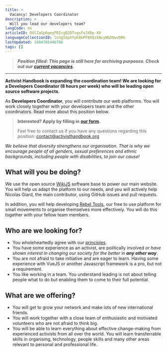 ```yaml
---
title: >
  Vacancy: Developers Coordinator
description: >
  Will you lead our developers team?
langCode: en
articleID: OUlZaGp6qeyPDIcgD2DTvgsFvJXDp-X0
languageCollectionID: ln3gS5phfpk0kPF0XQzkNvyNGDOwvDRk
lastUpdated: 1604765446786
tags: []
---
```


> _**Position filled: This page is still here for archiving purposes. Check out our**_ [_**current vacancies**_](/vacancies)_**.**_

* * *

**Activist Handbook is expanding the coordination team! We are looking for a Developers Coordinator (8 hours per week) who will be leading open source software projects.**

As **Developers Coordinator**, you will contribute our web platforms. You will work closely together with your developers team and the other coordinators. Read more about this position below.

> **Interested? Apply by filling in** [**our form**](https://docs.google.com/forms/d/e/1FAIpQLSc6BUIpvW-0dBthpOIaQAkgallz-UTovZ9YJ1HjIoge6iOGKQ/viewform?usp=sf_link)**.**
> 
> Feel free to contact us if you have any questions regarding this position: [contact@activisthandbook.org](mailto:contact@activisthandbook.org)

_We believe that diversity strengthens our organisation. That is why we encourage people of all genders, sexual preferences and ethnic backgrounds, including people with disabilities, to join our cause!_

## **What will you be doing?**

We use the open source [WikiJS](https://wiki.js.org) software base to power our main website. You will help us adapt the platform to our needs, and you will actively help Nicolas Giard, the main contributor, using GitHub issues and pull requests.

In addition, you will help developing [Rebel Tools](https://rebel.tools), our free to use platform for small movements to organise themselves more effectively. You will do this together with your fellow team members.

## **Who are we looking for?**

-   You wholeheartedly agree with our [principles](/about/principles).
-   You have some experience as an activist, are politically involved _or have shown interest in changing our society for the better in **any other way**_.
-   You are not afraid to take initiative and are eager to learn. Having some experience with VueJS or another Javascript framework is a pro, but not a requirement.
-   You like working in a team. You understand leading is not about telling people what to do but enabling them to come to their full potential.

## **What are we offering?**

-   You will get to grow your network and make lots of new international friends.
-   You will work together with a close team of enthusiastic and motivated volunteers who are not afraid to think big.
-   You will be able to learn everything about effective change-making from experienced activists from all over the world. You will learn transferrable skills in organising, technology, people skills and many other areas relevant to personal and professional life.